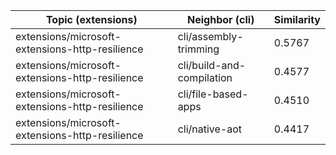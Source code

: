 | Topic (extensions) | Neighbor (cli) | Similarity |
|-------------|-------------------|------------|
| extensions/microsoft-extensions-http-resilience | cli/assembly-trimming | 0.5767 |
| extensions/microsoft-extensions-http-resilience | cli/build-and-compilation | 0.4577 |
| extensions/microsoft-extensions-http-resilience | cli/file-based-apps | 0.4510 |
| extensions/microsoft-extensions-http-resilience | cli/native-aot | 0.4417 |
